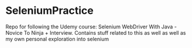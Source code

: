 # SeleniumPractice

Repo for following the Udemy course: Selenium WebDriver With Java - Novice To Ninja + Interview.
Contains stuff related to this as well as well as my own personal exploration into selenium
